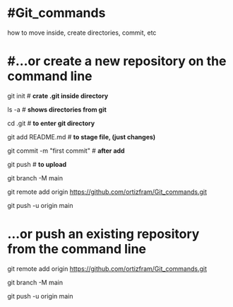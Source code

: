 # #Git_commands
how to move inside, create directories, commit, etc

# #…or create a new repository on the command line



git init          # **crate .git inside directory**

ls -a             # **shows directories from git**

cd .git           # **to enter git directory**

git add README.md # **to stage file, (just changes)**

git commit -m "first commit"  # **after add**

git push         # **to upload**



git branch -M main

git remote add origin https://github.com/ortizfram/Git_commands.git

git push -u origin main


# …or push an existing repository from the command line

git remote add origin https://github.com/ortizfram/Git_commands.git

git branch -M main

git push -u origin main
